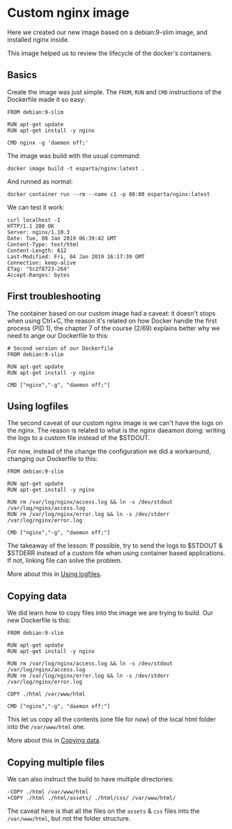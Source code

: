 Custom nginx image
===

Here we created our new image based on a debian:9-slim image, and installed
nginx inside.

This image helped us to review the lifecycle of the docker's containers:

Basics
---

Create the image was just simple. The `FROM`, `RUN` and `CMD` instructions
of the Dockerfile made it so easy:

```
FROM debian:9-slim

RUN apt-get update
RUN apt-get install -y nginx

CMD nginx -g 'daemon off;'
```

The image was build with the usual command:

```
docker image build -t esparta/nginx:latest .
```

And runned as normal:

```
docker container run --rm --name c1 -p 80:80 esparta/nginx:latest
```

We can test it work:

```
curl localhost -I
HTTP/1.1 200 OK
Server: nginx/1.10.3
Date: Tue, 08 Jan 2019 06:39:42 GMT
Content-Type: text/html
Content-Length: 612
Last-Modified: Fri, 04 Jan 2019 16:17:39 GMT
Connection: keep-alive
ETag: "5c2f8723-264"
Accept-Ranges: bytes
```

First troubleshooting
---

The container based on our custom image had a caveat: it doesn't stops
when using Ctrl+C, the reason it's related on how Docker handle the first
process (PID 1), the chapter 7 of the course (2/69) explains better why
we need to ange our Dockerfile to this:

```
# Second version of our Dockerfile
FROM debian:9-slim

RUN apt-get update
RUN apt-get install -y nginx

CMD ["nginx","-g", "daemon off;"]
```

Using logfiles
---

The second caveat of our custom nginx image is we can't have the logs
on the nginx. The reason is related to what is the nginx daeamon doing:
writing the logs to a custom file instead of the $STDOUT.

For now, instead of the change the configuration we did a workaround, changing
our Dockerfile to this:

```
FROM debian:9-slim

RUN apt-get update
RUN apt-get install -y nginx

RUN rm /var/log/nginx/access.log && ln -s /dev/stdout /var/log/nginx/access.log
RUN rm /var/log/nginx/error.log && ln -s /dev/stderr /var/log/nginx/error.log

CMD ["nginx","-g", "daemon off;"]
```

The takeaway of the lesson: If possible, try to send the logs to $STDOUT & $STDERR instead of a custom file when using container based applications. If not, linking file can solve the problem.

More about this in [Using logfiles][using logfiles].

Copying data
---

We did learn how to copy files into the image we are trying to build. Our
new Dockerfile is this:

```
FROM debian:9-slim

RUN apt-get update
RUN apt-get install -y nginx

RUN rm /var/log/nginx/access.log && ln -s /dev/stdout /var/log/nginx/access.log
RUN rm /var/log/nginx/error.log && ln -s /dev/stderr /var/log/nginx/error.log

COPY ./html /var/www/html

CMD ["nginx","-g", "daemon off;"]
```

This let us copy all the contents (one file for now) of the local html folder
into the `/var/www/html` one.

More about this in [Copying data][copying data].

Copying multiple files
---

We can also instruct the build to have multiple directories:

```
-COPY ./html /var/www/html
+COPY ./html ./html/assets/ ./html/css/ /var/www/html/

```

The caveat here is that all the files on the `assets` & `css` files into
the `/var/www/html`, but not the folder structure.


[using logfiles]: https://learndocker.online/courses/2/74
[copying data]: https://learndocker.online/courses/2/91
